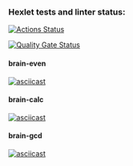 ### Hexlet tests and linter status:
[![Actions Status](https://github.com/bjolka/frontend-project-44/actions/workflows/hexlet-check.yml/badge.svg)](https://github.com/bjolka/frontend-project-44/actions)

[![Quality Gate Status](https://sonarcloud.io/api/project_badges/measure?project=bjolka_frontend-project-44&metric=alert_status)](https://sonarcloud.io/summary/new_code?id=bjolka_frontend-project-44)

#### brain-even
[![asciicast](https://asciinema.org/a/4BOjkC2HTQIoKd3fcRWBluTtx.svg)](https://asciinema.org/a/4BOjkC2HTQIoKd3fcRWBluTtx)

#### brain-calc
[![asciicast](https://asciinema.org/a/MI0iRnKft0wL7sowJYpHimQ10.svg)](https://asciinema.org/a/MI0iRnKft0wL7sowJYpHimQ10)

#### brain-gcd
[![asciicast](https://asciinema.org/a/NUwYbL1R06ZFxxnV0EB60vKJZ.svg)](https://asciinema.org/a/NUwYbL1R06ZFxxnV0EB60vKJZ)